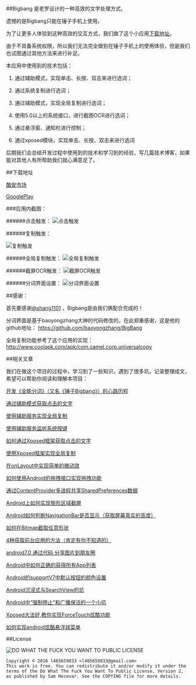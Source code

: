 ##Bigbang 是老罗设计的一种高效的文字处理方式。

遗憾的是Bigbang只能在锤子手机上使用。

为了让更多人体验到这种高效的交互方式，我们做了这个小应用[下载地址](http://www.coolapk.com/apk/com.forfan.bigbang)。

由于不具备系统权限，所以我们无法完全做到在锤子手机上的使用体验，但是我们也试图通过其他方法来进行补足。

本应用中使用到的技术包括：

1. 通过辅助模式，实现单击、长按、双击来进行选词；

2. 通过系统复制进行选词；

3. 通过辅助模式，实现全局复制进行选词；

4. 使用5.0以上的系统接口，进行截图OCR进行选词；

5. 通过悬浮窗、通知栏进行控制；

6. 通过xposed模块，实现单击、长按、双击来进行选词


后期我们会总结开发过程中使用到的技术和学习到的经验，写几篇技术博客，如果能对其他人有所帮助我们就心满意足了。

##下载地址

[酷安市场](http://www.coolapk.com/apk/com.forfan.bigbang )

[GooglePlay](https://play.google.com/store/apps/details?id=com.forfan.bigbang)


###应用内截图：

######点击触发：
![点击触发](https://raw.githubusercontent.com/l465659833/Bigbang/master/gif/click.gif)

######复制触发：

![复制触发](https://raw.githubusercontent.com/l465659833/Bigbang/master/gif/copy.gif)

######全局复制触发：
![全局复制触发](https://raw.githubusercontent.com/l465659833/Bigbang/master/gif/ucopy.gif)


######截屏OCR触发：
![截屏OCR触发](https://raw.githubusercontent.com/l465659833/Bigbang/master/gif/ocr.gif)


######分词界面设置：
![分词界面设置](https://raw.githubusercontent.com/l465659833/Bigbang/master/gif/setting.gif)






##感谢：


首先要感谢[@shang1101](https://github.com/shang1101) ，Bigbang是由我们俩配合完成的！

分词界面是基于baoyongzhang大神的代码修改的，在此郑重感谢，这是他的github地址： https://github.com/baoyongzhang/BigBang 

全局复制功能参考了这个应用的实现：http://www.coolapk.com/apk/com.camel.corp.universalcopy


##相关文章


我们在做这个项目的过程中，学习到了一些知识，遇到了很多坑，记录整理成文，希望可以帮助你阅读和理解本项目：

[开发《全能分词》（又名《锤子Bigbang》）的心路历程](http://www.jianshu.com/p/6e068fca111b)

[通过辅助模式获取点击的文字](http://www.jianshu.com/p/60758b3f2c7c)

[使用辅助服务实现全局复制](http://www.jianshu.com/p/c34cbef4d68e)

[使用辅助服务监听系统按键](http://www.jianshu.com/p/03904692b76b)

[如何通过Xposed框架获取点击的文字](http://www.jianshu.com/p/d7083c6e83bb)

[使用Xposed框架实现全局复制](http://www.jianshu.com/p/9dda421d23e4)

[在onLayout中实现简单的微动效](http://www.jianshu.com/p/93463ab36df9)

[如何使用Android的拖拽接口实现拖拽功能](http://www.jianshu.com/p/5001d0b42e10)

[通过ContentProvider多进程共享SharedPreferences数据](http://www.jianshu.com/p/bdebf741221e)

[Android上如何实现矩形区域截屏](http://www.jianshu.com/p/0462dae4c808)

[Android如何判断NavigationBar是否显示（获取屏幕真实的高度）](http://www.jianshu.com/p/84d951b3f079)

[如何在Bitmap截取任意形状](http://www.jianshu.com/p/d64cf9f69d05)

[4种获取前台应用的方法（肯定有你不知道的）](http://www.jianshu.com/p/a513accd40cd)

[android7.0 通过代码 分享图片到朋友圈](http://www.jianshu.com/p/5b0e0310d93f)

[Android中如何正确的获得所有App列表](http://www.jianshu.com/p/aee07cbb0cae)

[Android的supportV7中默认按钮的颜色设置](http://www.jianshu.com/p/98214d31318d)

[Android沉浸式与SearchView的坑](http://www.jianshu.com/p/f5d6bf2fc634)

[Android中“强制停止”和广播保活的一个小坑](http://www.jianshu.com/p/c632f5de465f)

[Xposed大法好,教你实现ForceTouch炫酷功能](http://www.jianshu.com/p/e7ea5e3bdb47)

[如何实现android炫酷悬浮球菜单](http://www.jianshu.com/p/56abca9fb592)


##License


![DO WHAT THE FUCK YOU WANT TO PUBLIC LICENSE](http://www.wtfpl.net/wp-content/uploads/2012/12/logo-220x1601.png)


```
Copyright © 2016 l465659833 <l465659833@gmail.com>
This work is free. You can redistribute it and/or modify it under the
terms of the Do What The Fuck You Want To Public License, Version 2,
as published by Sam Hocevar. See the COPYING file for more details.

```
